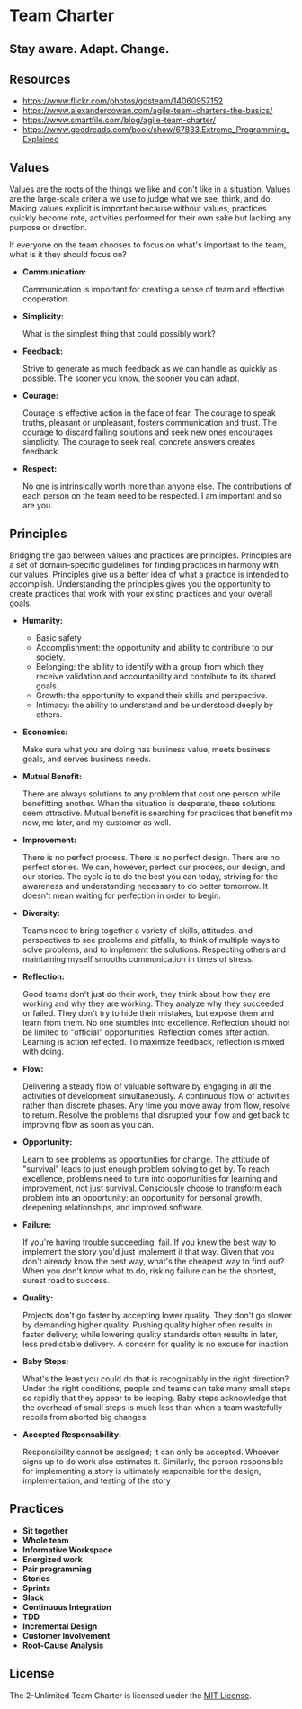 # Team Charter

## Stay aware. Adapt. Change.

## Resources

- https://www.flickr.com/photos/gdsteam/14060957152
- https://www.alexandercowan.com/agile-team-charters-the-basics/
- https://www.smartfile.com/blog/agile-team-charter/
- https://www.goodreads.com/book/show/67833.Extreme_Programming_Explained

## Values

Values are the roots of the things we like and don't like in a situation. Values are the large-scale criteria we use to judge what we see, think, and do. Making values explicit is important because without values, practices quickly become rote, activities performed for their own sake but lacking any purpose or direction.

If everyone on the team chooses to focus on what's important to the team, what is it they should focus on?

- **Communication:** 

  Communication is important for creating a sense of team and effective cooperation.

- **Simplicity:**
  
  What is the simplest thing that could possibly work?

- **Feedback:**

  Strive to generate as much feedback as we can handle as quickly as possible. The sooner you know, the sooner you can adapt.

- **Courage:**

  Courage is effective action in the face of fear. The courage to speak truths, pleasant or unpleasant, fosters communication and trust. The courage to discard failing solutions and seek new ones encourages simplicity. The courage to seek real, concrete answers creates feedback.

- **Respect:**

  No one is intrinsically worth more than anyone else. The contributions of each person on the team need to be respected. I am important and so are you.

## Principles

Bridging the gap between values and practices are principles. Principles are a set of domain-specific guidelines for finding practices in harmony with our values. Principles give us a better idea of what a practice is intended to accomplish. Understanding the principles gives you the opportunity to create practices that work with your existing practices and your overall goals.

- **Humanity:**

  - Basic safety
  - Accomplishment: the opportunity and ability to contribute to our society.
  - Belonging: the ability to identify with a group from which they receive validation and accountability and contribute to its shared goals.
  - Growth: the opportunity to expand their skills and perspective.
  - Intimacy: the ability to understand and be understood deeply by others.

- **Economics:**

  Make sure what you are doing has business value, meets business goals, and serves business needs.

- **Mutual Benefit:**

  There are always solutions to any problem that cost one person while benefitting another. When the situation is desperate, these solutions seem attractive. Mutual benefit is searching for practices that benefit me now, me later, and my customer as well. 

- **Improvement:**

  There is no perfect process. There is no perfect design. There are no perfect stories. We can, however, perfect our process, our design, and our stories. The cycle is to do the best you can today, striving for the awareness and understanding necessary to do better tomorrow. It doesn't mean waiting for perfection in order to begin.

- **Diversity:**

  Teams need to bring together a variety of skills, attitudes, and perspectives to see problems and pitfalls, to think of multiple ways to solve problems, and to implement the solutions. Respecting others and maintaining myself smooths communication in times of stress.

- **Reflection:**

  Good teams don't just do their work, they think about how they are working and why they are working. They analyze why they succeeded or failed. They don't try to hide their mistakes, but expose them and learn from them. No one stumbles into excellence. Reflection should not be limited to "official" opportunities. Reflection comes after action. Learning is action reflected. To maximize feedback, reflection is mixed with doing.

- **Flow:**

  Delivering a steady flow of valuable software by engaging in all the activities of development simultaneously. A continuous flow of activities rather than discrete phases. Any time you move away from flow, resolve to return. Resolve the problems that disrupted your flow and get back to improving flow as soon as you can.

- **Opportunity:**

  Learn to see problems as opportunities for change. The attitude of "survival" leads to just enough problem solving to get by. To reach excellence, problems need to turn into opportunities for learning and improvement, not just survival. Consciously choose to transform each problem into an opportunity: an opportunity for personal growth, deepening relationships, and improved software.

- **Failure:**

  If you're having trouble succeeding, fail. If you knew the best way to implement the story you'd just implement it that way. Given that you don't already know the best way, what's the cheapest way to find out? When you don't know what to do, risking failure can be the shortest, surest road to success.

- **Quality:**

  Projects don't go faster by accepting lower quality. They don't go slower by demanding higher quality. Pushing quality higher often results in faster delivery; while lowering quality standards often results in later, less predictable delivery. A concern for quality is no excuse for inaction.

- **Baby Steps:**

  What's the least you could do that is recognizably in the right direction? Under the right conditions, people and teams can take many small steps so rapidly that they appear to be leaping. Baby steps acknowledge that the overhead of small steps is much less than when a team wastefully recoils from aborted big changes.

- **Accepted Responsability:**

  Responsibility cannot be assigned; it can only be accepted. Whoever signs up to do work also estimates it. Similarly, the person responsible for implementing a story is ultimately responsible for the design, implementation, and testing of the story

## Practices 

- **Sit together**
- **Whole team**
- **Informative Workspace**
- **Energized work**
- **Pair programming**
- **Stories**
- **Sprints**
- **Slack**
- **Continuous Integration**
- **TDD**
- **Incremental Design**
- **Customer Involvement**
- **Root-Cause Analysis**

## License

The 2-Unlimited Team Charter is licensed under the [MIT License](LICENSE).